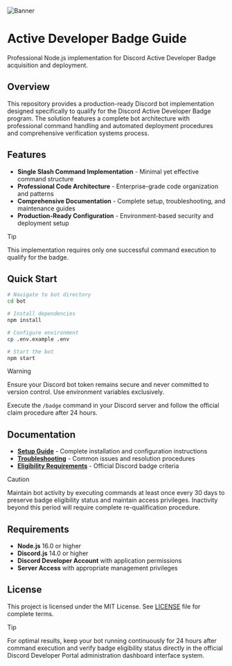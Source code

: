 ![Banner](https://i.imgur.com/uqbt4GM.jpeg)

# Active Developer Badge Guide

Professional Node.js implementation for Discord Active Developer Badge acquisition and deployment.

## Overview

This repository provides a production-ready Discord bot implementation designed specifically to qualify for the Discord Active Developer Badge program. The solution features a complete bot architecture with professional command handling and automated deployment procedures and comprehensive verification systems process.

## Features

- **Single Slash Command Implementation** - Minimal yet effective command structure
- **Professional Code Architecture** - Enterprise-grade code organization and patterns
- **Comprehensive Documentation** - Complete setup, troubleshooting, and maintenance guides
- **Production-Ready Configuration** - Environment-based security and deployment setup

> [!TIP]
> This implementation requires only one successful command execution to qualify for the badge.

## Quick Start

```bash
# Navigate to bot directory
cd bot

# Install dependencies
npm install

# Configure environment
cp .env.example .env

# Start the bot
npm start
```

> [!WARNING]
> Ensure your Discord bot token remains secure and never committed to version control. Use environment variables exclusively.

Execute the `/badge` command in your Discord server and follow the official claim procedure after 24 hours.

## Documentation

- [**Setup Guide**](docs/SETUP_GUIDE.md) - Complete installation and configuration instructions
- [**Troubleshooting**](docs/TROUBLESHOOTING.md) - Common issues and resolution procedures
- [**Eligibility Requirements**](docs/ELIGIBILITY.md) - Official Discord badge criteria

> [!CAUTION]
> Maintain bot activity by executing commands at least once every 30 days to preserve badge eligibility status and maintain access privileges. Inactivity beyond this period will require complete re-qualification procedure.

## Requirements

- **Node.js** 16.0 or higher
- **Discord.js** 14.0 or higher  
- **Discord Developer Account** with application permissions
- **Server Access** with appropriate management privileges

## License

This project is licensed under the MIT License. See [LICENSE](LICENSE) file for complete terms.

> [!TIP]
> For optimal results, keep your bot running continuously for 24 hours after command execution and verify badge eligibility status directly in the official Discord Developer Portal administration dashboard interface system.
